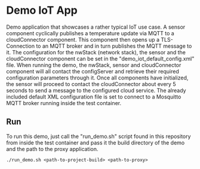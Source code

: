 # Demo IoT App

Demo application that showcases a rather typical IoT use case. A sensor
component cyclically publishes a temperature update via MQTT to a
cloudConnector component. This component then opens up a TLS-Connection to an
MQTT broker and in turn publishes the MQTT message to it. The configuration for
the nwStack (network stack), the sensor and the cloudConnector component can be
set in the "demo_iot_default_config.xml" file. When running the demo, the
nwStack, sensor and cloudConnector component will all contact the configServer
and retrieve their required configuration parameters through it. Once all
components have initialized, the sensor will proceed to contact the
cloudConnector about every 5 seconds to send a message to the configured cloud
service. The already included default XML configuration file is set to connect
to a Mosquitto MQTT broker running inside the test container.

## Run

To run this demo, just call the "run_demo.sh" script found in this repository
from inside the test container and pass it the build directory of the demo and
the path to the proxy application.

    ./run_demo.sh <path-to-project-build> <path-to-proxy>